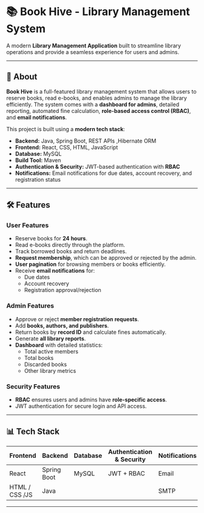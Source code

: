 # 📚 Book Hive - Library Management System

A modern **Library Management Application** built to streamline library operations and provide a seamless experience for users and admins.  

---

## 🚀 About

**Book Hive** is a full-featured library management system that allows users to reserve books, read e-books, and enables admins to manage the library efficiently. The system comes with a **dashboard for admins**, detailed reporting, automated fine calculation, **role-based access control (RBAC)**, and **email notifications**.  

This project is built using a **modern tech stack**:  
- **Backend:** Java, Spring Boot, REST APIs ,Hibernate ORM 
- **Frontend:** React, CSS, HTML, JavaScript  
- **Database:** MySQL  
- **Build Tool:** Maven  
- **Authentication & Security:** JWT-based authentication with **RBAC**  
- **Notifications:** Email notifications for due dates, account recovery, and registration status  

---

## 🛠 Features

### User Features
- Reserve books for **24 hours**.  
- Read e-books directly through the platform.  
- Track borrowed books and return deadlines.  
- **Request membership**, which can be approved or rejected by the admin.  
- **User pagination** for browsing members or books efficiently.  
- Receive **email notifications** for:  
  - Due dates  
  - Account recovery  
  - Registration approval/rejection  

### Admin Features
- Approve or reject **member registration requests**.  
- Add **books, authors, and publishers**.  
- Return books by **record ID** and calculate fines automatically.  
- Generate **all library reports**.  
- **Dashboard** with detailed statistics:  
  - Total active members  
  - Total books  
  - Discarded books  
  - Other library metrics  

### Security Features
- **RBAC** ensures users and admins have **role-specific access**.  
- JWT authentication for secure login and API access.  

---

## 📊 Tech Stack

| Frontend       | Backend       | Database   | Authentication & Security | Notifications | Others        |
|----------------|---------------|------------|---------------------------|---------------|---------------|
| React          | Spring Boot   | MySQL      | JWT + RBAC                | Email         | REST APIs     |
| HTML / CSS /JS | Java          |            |                           | SMTP          | Maven         |

---
